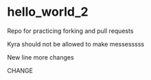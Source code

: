# hello_world_2
Repo for practicing forking and pull requests

Kyra should not be allowed to make messesssss

New line
more changes


CHANGE
